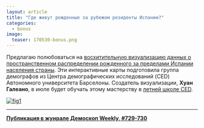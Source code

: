 ```yaml
---
layout: article
title: "Где живут рожденные за рубежом резиденты Испании?"
categories: 
  - bonus
image:
  teaser: 170530-bonus.png
---
```


Предлагаю полюбоваться на [восхитительную визуализацию данных о пространственном распределении рожденного за пределами Испании населения страны][sh]. Эти интерактивные карты подготовила группа демографов из Центра демографических исследований (CED) Автономного университета Барселоны. Создатель визуализации, **Хуан Галеано**, в июле будет обучать этому мастерству в [летней школе CED][ss].

[![fig1][f1]][f1]  

[f1]: /dem-digest/images/2017/729-fig-bonus.png

[sh]: http://bancdadesced.uab.es/population_change/
[ss]: http://ced.uab.cat/BarcelonaSummerSchool%207.pdf


***
**[Публикация в жунрале Демоскоп Weekly, #729-730](http://demoscope.ru/weekly/2017/0729/digest03.php)**  
